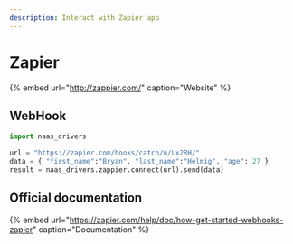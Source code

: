 ```yaml
---
description: Interact with Zapier app
---
```


# Zapier

{% embed url="http://zappier.com/" caption="Website" %}

## WebHook

```python
import naas_drivers

url = "https://zapier.com/hooks/catch/n/Lx2RH/"
data = { "first_name":"Bryan", "last_name":"Helmig", "age": 27 }
result = naas_drivers.zappier.connect(url).send(data)
```

## Official documentation

{% embed url="https://zapier.com/help/doc/how-get-started-webhooks-zapier" caption="Documentation" %}

